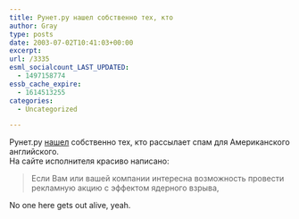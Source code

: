 ```yaml
---
title: Рунет.ру нашел собственно тех, кто
author: Gray
type: posts
date: 2003-07-02T10:41:03+00:00
excerpt:
url: /3335
esml_socialcount_LAST_UPDATED:
  - 1497158774
essb_cache_expire:
  - 1614513255
categories:
  - Uncategorized

---
```








Рунет.ру <a href="http://runet.ru/analitika/3353.html" target="_blank">нашел</a> собственно тех, кто рассылает спам для Американского английского.  
На сайте исполнителя красиво написано:

> Если Вам или вашей компании интересна возможность провести рекламную акцию с эффектом ядерного взрыва, 

No one here gets out alive, yeah.